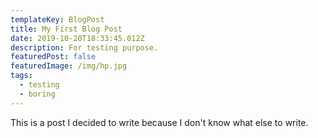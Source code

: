 ```yaml
---
templateKey: BlogPost
title: My First Blog Post
date: 2019-10-20T18:33:45.012Z
description: For testing purpose.
featuredPost: false
featuredImage: /img/hp.jpg
tags:
  - testing
  - boring
---
```

This is a post I decided to write because I don't know what else to write.
